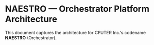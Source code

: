 # NAESTRO — Orchestrator Platform Architecture

This document captures the architecture for CPUTER Inc.'s codename **NAESTRO** (Orchestrator).
